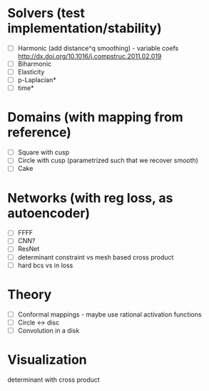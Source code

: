 # Solvers (test implementation/stability)
- [ ] Harmonic (add distance^q smoothing) - variable coefs http://dx.doi.org/10.1016/j.compstruc.2011.02.019
- [ ] Biharmonic
- [ ] Elasticity
- [ ] p-Laplacian*
- [ ] time*

# Domains (with mapping from reference)
- [ ] Square with cusp
- [ ] Circle with cusp (parametrized such that we recover smooth)
- [ ] Cake

# Networks (with reg loss, as autoencoder)
- [ ] FFFF
- [ ] CNN?
- [ ] ResNet
- [ ] determinant constraint vs mesh based cross product
- [ ] hard bcs vs in loss

# Theory
- [ ] Conformal mappings - maybe use rational activation functions
- [ ] Circle <-> disc
- [ ] Convolution in a disk

# Visualization

determinant
with cross product